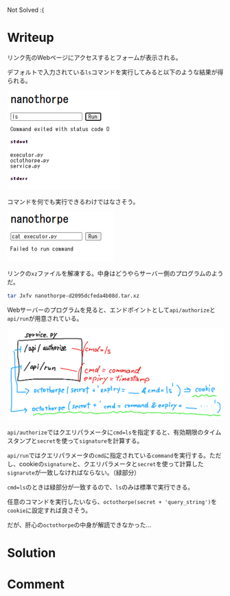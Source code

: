 Not Solved :(

# Writeup

リンク先のWebページにアクセスするとフォームが表示される。

デフォルトで入力されている`ls`コマンドを実行してみると以下のような結果が得られる。

![](img/2020-12-19-00-15-42.png)

コマンドを何でも実行できるわけではなさそう。

![](img/2020-12-19-00-18-33.png)

リンクの`xz`ファイルを解凍する。中身はどうやらサーバー側のプログラムのようだ。

```bash
tar Jxfv nanothorpe-d2095dcfeda4b08d.tar.xz 
```

Webサーバーのプログラムを見ると、エンドポイントとして`api/authorize`と`api/run`が用意されている。

![](img/image1.png)

`api/authorize`ではクエリパラメータに`cmd=ls`を指定すると、有効期限のタイムスタンプと`secret`を使って`signature`を計算する。

`api/run`ではクエリパラメータの`cmd`に指定されている`command`を実行する。ただし、cookieの`signature`と、クエリパラメータと`secret`を使って計算した`signarute`が一致しなければならない。（緑部分）

`cmd=ls`のときは緑部分が一致するので、`ls`のみは標準で実行できる。

任意のコマンドを実行したいなら、`octothorpe(secret + 'query_string')`を`cookie`に設定すれば良さそう。

だが、肝心の`octothorpe`の中身が解読できなかった...

# Solution

# Comment